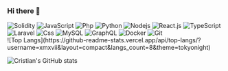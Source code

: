 ### Hi there 👋
<div>
    <img alt="Solidity" src="https://img.shields.io/badge/Rust-443330?style=plastic&logo=rust&logoColor=white" />
    <img alt="JavaScript" src="https://img.shields.io/badge/JavaScript-323330?style=flat&logo=javascript&logoColor=F7DF1E" />
    <img alt="Php" src="https://img.shields.io/badge/PHP-777BB4?style=flat&logo=php&logoColor=white" />
    <img alt="Python" src="https://img.shields.io/badge/Python-14354C?style=flat&logo=python&logoColor=white" />
    <img alt="Nodejs" src="https://img.shields.io/badge/-Nodejs-43853d?style=flat&logo=Node.js&logoColor=white" />
    <img alt="React.js" src="https://img.shields.io/badge/-ReactJS-61DAFB?style=flat&logo=react&logoColor=white" />
    <img alt="TypeScript" src="https://img.shields.io/badge/-TypeScript-007ACC?style=flat&logo=typescript&logoColor=white" />
    <img alt="Laravel" src="https://img.shields.io/badge/Laravel-FF2D20?style=flat&logo=laravel&logoColor=white" />
    <img alt="Css" src="https://img.shields.io/badge/CSS-239120?&style=flat&logo=css3&logoColor=white" />
    <img alt="MySQL" src="https://img.shields.io/badge/-MySQL-0f69a9?style=flat&logo=mysql&logoColor=white" />
    <img alt="GraphQL" src="https://img.shields.io/badge/-GraphQL-E10098?style=flat&logo=graphql&logoColor=white" />
    <img alt="Docker" src="https://img.shields.io/badge/-Docker-46a2f1?style=flat&logo=docker&logoColor=white" />
    <img alt="Git" src="https://img.shields.io/badge/-Git-F05032?style=flat&logo=git&logoColor=white" />
</div>
![Top Langs](https://github-readme-stats.vercel.app/api/top-langs/?username=xmxvii&layout=compact&langs_count=8&theme=tokyonight)

![Cristian's GitHub stats](https://github-readme-stats.vercel.app/api?username=xmxvii&theme=tokyonight)

